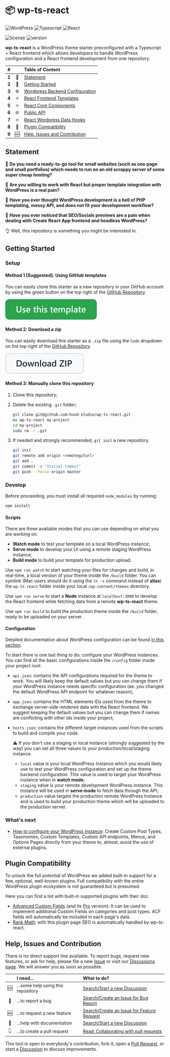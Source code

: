 # 📦 wp-ts-react

![WordPress](https://img.shields.io/static/v1?logo=wordpress&logoColor=white&label=+&message=Wordpress&color=003c56)
![Typescript](https://img.shields.io/static/v1?logo=typescript&logoColor=white&label=+&message=Typescript&color=3178c6)
![React](https://img.shields.io/static/v1?logo=react&logoColor=black&label=+&message=React&color=61dafb)

![license](https://img.shields.io/github/license/hund-studio/wp-ts-react)
![version](https://img.shields.io/github/package-json/v/hund-studio/wp-ts-react)

**wp-ts-react** is a WordPress theme starter preconfigured with a Typescript + React frontend which allows developers to handle WordPress configuration and a React frontend development from one repository.

|   #   |     | Table of Content                                                |
| :---: | :-: | :-------------------------------------------------------------- |
| **1** | 📣  | [Statement](#statement)                                         |
| **2** | 👟  | [Getting Started](#getting-started)                             |
| **3** | ⚙️  | [Wordpress Backend Configuration](./WORDPRESS_CONFIGURATION.md) |
| **4** | ⚛️  | [React Frontend Templates](./USE_TEMPLATES.md)                  |
| **5** | ⚛️  | [React Core Components](./CORE_COMPONENTS.md)                   |
| **6** | 🌐  | [Public API](./PUBLIC_API.md)                                   |
| **7** | ⚛️  | [React Wordpress Data Hooks](./CORE_HOOKS.md)                   |
| **8** | 🔌  | [Plugin Compatibility](#plugin-compatibility)                   |
| **9** | 🆘  | [Help, Issues and Contribution](#help-issues-and-contribution)  |

## Statement

🔪 **Do you need a ready-to-go tool for small websites (such as one page and small portfolios) which needs to run on an old scrappy server of some super cheap hosting?**

🔪 **Are you willing to work with React but proper template integration with WordPress is a real pain?**

🔪 **Have you ever thought WordPress development is a hell of PHP templating, messy API, and does not fit your development workflow?**

🔪 **Have you ever noticed that SEO/Socials previews are a pain when dealing with Create React App frontend and headless WordPress?**

👌 Well, this repository is something you might be interested in.

## Getting Started

### Setup

#### Method 1 [Suggested]: Using GitHub templates

You can easily clone this starter as a new repository in your GitHub account by using the green button on the top right of the [GitHub Repository](https://github.com/hund-studio/wp-ts-react).

[![clone-button](./assets/clone-button.svg)](https://github.com/hund-studio/wp-ts-react/generate)

#### Method 2: Download a zip

You can easily download this starter as a `.zip` file using the `Code` dropdown on the top right of the [GitHub Repository](https://github.com/hund-studio/wp-ts-react).

[![download-button](./assets/download-button.svg)](https://github.com/hund-studio/wp-ts-react/archive/refs/heads/main.zip)

#### Method 3: Manually clone this repository

1. Clone this repository;
2. Delete the existing `.git` folder;

   ```bash
   git clone git@github.com:hund-studio/wp-ts-react.git
   mv wp-ts-react my-project
   cd my-project
   sudo rm -r .git
   ```

3. If needed and strongly recommended, `git init` a new repository.

   ```bash
   git init
   git remote add origin <remotegiturl>
   git add .
   git commit -m "Initial Commit"
   git push --force origin master
   ```

### Develop

Before proceeding, you must install all required `node_modules` by running:

```bash
npm install
```

#### Scripts

There are three available modes that you can use depending on what you are working on:

- **Watch mode** to test your template on a local WordPress instance;
- **Serve mode** to develop your UI using a remote staging WordPress instance;
- **Build mode** to build your template for production upload.

Use `npm run watch` to start watching your files for changes and build, in real-time, a local version of your theme inside the `/build` folder. You can symlink (Mac users should do it using the `ln -s` command instead of **alias**) the `wp-ts-react` folder inside your local `/wp-content/themes` directory.

Use `npm run serve` to start a **Node** instance at `localhost:3000` to develop the React frontend while fetching data from a remote **wp-ts-react** theme.

Use `npm run build` to build the production theme inside the `/build` folder, ready to be uploaded on your server.

#### Configuration

Detailed documentation about WordPress configuration can be found [in this section](./WORDPRESS_CONFIGURATION.md).

To start there is one last thing to do: configure your WordPress instances. You can find all the basic configurations inside the `/config` folder inside your project root:

- `api.json`: contains the API configurations required for the theme to work. You will likely keep the default values but you can change them if your WordPress instance needs specific configuration (ae. you changed the default WordPress API endpoint for whatever reason);
- `app.json`: contains the HTML elements IDs used from the theme to exchange server-side rendered data with the React frontend. We suggest keeping the default values but you can change them if names are conflicting with other ids inside your project;
- `hosts.json`: contains the different target instances used from the scripts to build and compile your code:

  ⚠️ If you don't use a staging or local instance (strongly suggested by the way) you can set all three values to your production/local/staging instance.

  - `local` value is your local WordPress Instance which you would likely use to test your WordPress configuration and set up the theme backend configuration. This value is used to target your WordPress instance when in **watch mode**;
  - `staging` value is your remote development WordPress instance. This instance will be used in **serve mode** to fetch data through the API;
  - `production` value targets the production remote WordPress Instance and is used to build your production theme which will be uploaded to the production server.

### What's next

- [How to configure your WordPress instance](./WORDPRESS_CONFIGURATION.md): Create Custom Post Types, Taxonomies, Custom Templates, Custom API endpoints, Menus, and Options Pages directly from your theme to, almost, avoid the use of external plugins.

## Plugin Compatibility

To unlock the full potential of WordPress we added built-in support for a few, optional, well-known plugins. Full compatibility with the entire WordPress plugin ecosystem is not guaranteed but is presumed.

Here you can find a list with built-in supported plugins with their doc.

- [Advanced Custom Fields](https://www.advancedcustomfields.com/) (and its [Pro](https://www.advancedcustomfields.com/pro/) version): It can be used to implement additional Custom Fields on categories and post types. ACF fields will automatically be included in each page's data.
- [Rank Math](https://rankmath.com/): with this plugin page SEO is automatically handled by wp-ts-react.

## Help, Issues and Contribution

There is no direct support line available.
To report bugs, request new features, or ask for help, please file a new [Issue](https://github.com/hund-studio/support/issues) or visit our [Discussions page](https://github.com/hund-studio/support/discussions).
We will answer you as soon as possible.

|     | I need...                          | What to do?                                                                                                         |
| :-: | :--------------------------------- | :------------------------------------------------------------------------------------------------------------------ |
| 🆘  | ...some help using this repository | [Search/Start a new Discussion](https://github.com/hund-studio/support/discussions/categories/q-a)                  |
| 👾  | ...to report a bug                 | [Search/Create an Issue for Bug Report](https://github.com/hund-studio/support/issues/new/choose)                   |
| 🆕  | ...to request a new feature        | [Search/Create an Issue for Feature Request](https://github.com/hund-studio/support/issues/new/choose)              |
| 📄  | ...help with documentation         | [Search/Start a new Discussion](https://github.com/hund-studio/support/discussions/categories/q-a)                  |
| 👆  | ...to create a pull request        | [Read: Collaborating with pull requests](https://docs.github.com/en/pull-requests/collaborating-with-pull-requests) |

This tool is open to everybody's contribution, fork it, open a [Pull Request](https://github.com/hund-studio/wp-ts-react/pulls), or start a [Discussion](https://github.com/hund-studio/support/discussions/categories/ideas) to discuss improvements.
